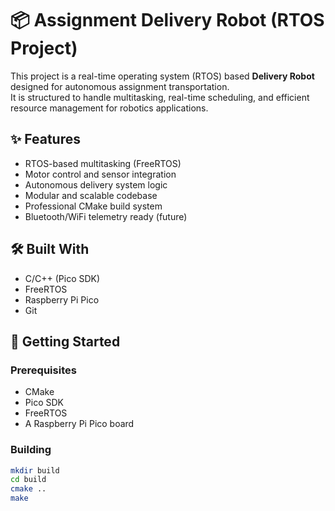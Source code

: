 # 📦 Assignment Delivery Robot (RTOS Project)

This project is a real-time operating system (RTOS) based **Delivery Robot** designed for autonomous assignment transportation.  
It is structured to handle multitasking, real-time scheduling, and efficient resource management for robotics applications.

## ✨ Features
- RTOS-based multitasking (FreeRTOS)
- Motor control and sensor integration
- Autonomous delivery system logic
- Modular and scalable codebase
- Professional CMake build system
- Bluetooth/WiFi telemetry ready (future)

## 🛠 Built With
- C/C++ (Pico SDK)
- FreeRTOS
- Raspberry Pi Pico
- Git

## 🚀 Getting Started

### Prerequisites
- CMake
- Pico SDK
- FreeRTOS
- A Raspberry Pi Pico board

### Building
```bash
mkdir build
cd build
cmake ..
make
